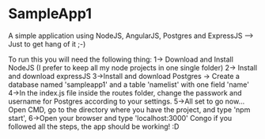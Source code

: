 # SampleApp1
A simple application using NodeJS, AngularJS, Postgres and ExpressJS --> Just to get hang of it ;-)

To run this you will need the following thing:
1-> Download and Install NodeJS (I prefer to keep all my node projects in one single folder)
2-> Install and download expressJS
3->Install and download Postgres -> Create a database named 'sampleapp1' and a table 'namelist' with one field 'name'
4->In the index.js file inside the routes folder, change the passwork and username for Postgres according to your settings. 
5->All set to go now... Open CMD, go to the directory where you have the project, and type 'npm start',
6->Open your browser and type 'localhost:3000' 
Congo if you followed all the steps, the app should be working! :D
